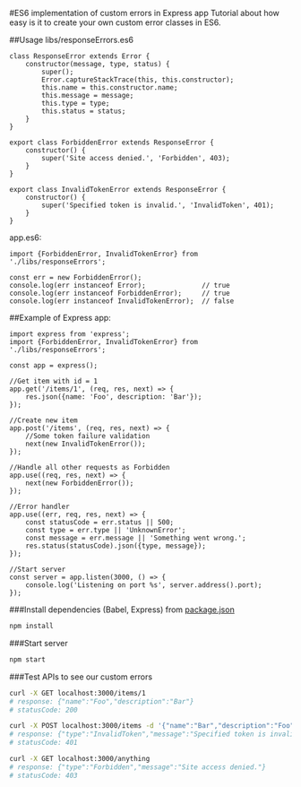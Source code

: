 #ES6 implementation of custom errors in Express app
Tutorial about how easy is it to create your own custom error classes in ES6.

##Usage
libs/responseErrors.es6
```es6
class ResponseError extends Error {
    constructor(message, type, status) {
        super();
        Error.captureStackTrace(this, this.constructor);
        this.name = this.constructor.name;
        this.message = message;
        this.type = type;
        this.status = status;
    }
}

export class ForbiddenError extends ResponseError {
    constructor() {
        super('Site access denied.', 'Forbidden', 403);
    }
}

export class InvalidTokenError extends ResponseError {
    constructor() {
        super('Specified token is invalid.', 'InvalidToken', 401);
    }
}
```
app.es6:
```es6
import {ForbiddenError, InvalidTokenError} from './libs/responseErrors';

const err = new ForbiddenError();
console.log(err instanceof Error);              // true
console.log(err instanceof ForbiddenError);     // true
console.log(err instanceof InvalidTokenError);  // false
```

##Example of Express app:
```es6
import express from 'express';
import {ForbiddenError, InvalidTokenError} from './libs/responseErrors';

const app = express();

//Get item with id = 1
app.get('/items/1', (req, res, next) => {
    res.json({name: 'Foo', description: 'Bar'});
});

//Create new item
app.post('/items', (req, res, next) => {
    //Some token failure validation
    next(new InvalidTokenError());
});

//Handle all other requests as Forbidden
app.use((req, res, next) => {
    next(new ForbiddenError());
});

//Error handler
app.use((err, req, res, next) => {
    const statusCode = err.status || 500;
    const type = err.type || 'UnknownError';
    const message = err.message || 'Something went wrong.';
    res.status(statusCode).json({type, message});
});

//Start server
const server = app.listen(3000, () => {
    console.log('Listening on port %s', server.address().port);
});
```
###Install dependencies (Babel, Express)
from [package.json](https://github.com/PetrKohut/es6-custom-errors-express-app/blob/master/package.json)
```sh
npm install
```

###Start server
```sh
npm start
```

###Test APIs to see our custom errors
```sh
curl -X GET localhost:3000/items/1
# response: {"name":"Foo","description":"Bar"}
# statusCode: 200

curl -X POST localhost:3000/items -d '{"name":"Bar","description":"Foo"}'
# response: {"type":"InvalidToken","message":"Specified token is invalid."}
# statusCode: 401

curl -X GET localhost:3000/anything
# response: {"type":"Forbidden","message":"Site access denied."}
# statusCode: 403
```
